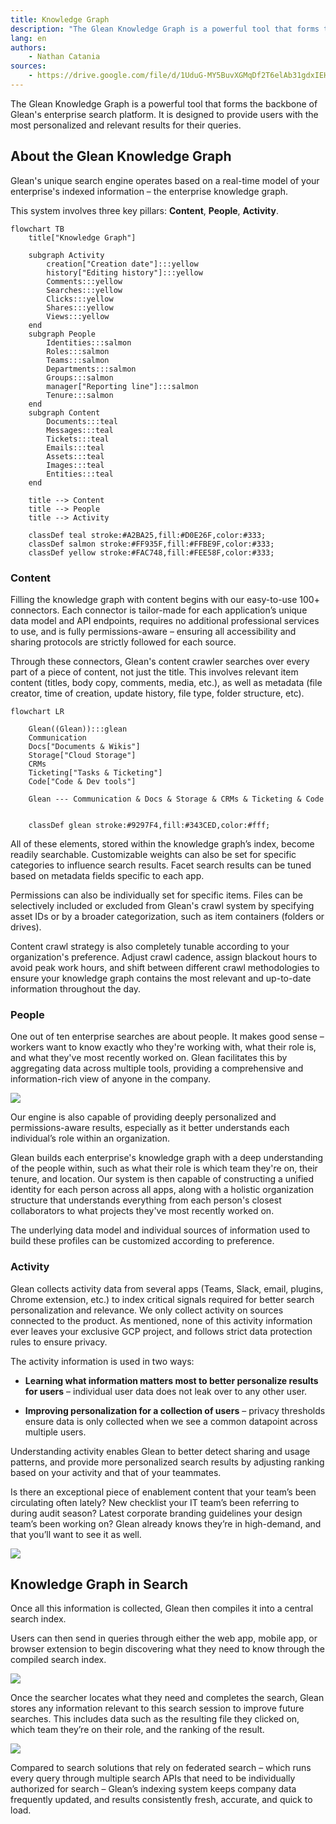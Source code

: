 ```yaml
---
title: Knowledge Graph
description: "The Glean Knowledge Graph is a powerful tool that forms the backbone of Glean's enterprise search platform. It is designed to provide users with the most personalized and relevant results for their queries."
lang: en
authors:
    - Nathan Catania
sources:
    - https://drive.google.com/file/d/1UduG-MY5BuvXGMqDf2T6elAb31gdxIEH/edit
---
```


The Glean Knowledge Graph is a powerful tool that forms the backbone of Glean's enterprise search platform. It is designed to provide users with the most personalized and relevant results for their queries.

## About the Glean Knowledge Graph
Glean's unique search engine operates based on a real-time model of your enterprise's indexed information – the enterprise knowledge graph.

This system involves three key pillars: **Content**, **People**, **Activity**.

``` mermaid
flowchart TB
    title["Knowledge Graph"]

    subgraph Activity
        creation["Creation date"]:::yellow
        history["Editing history"]:::yellow
        Comments:::yellow
        Searches:::yellow
        Clicks:::yellow
        Shares:::yellow
        Views:::yellow
    end
    subgraph People
        Identities:::salmon
        Roles:::salmon
        Teams:::salmon
        Departments:::salmon
        Groups:::salmon
        manager["Reporting line"]:::salmon
        Tenure:::salmon
    end
    subgraph Content
        Documents:::teal
        Messages:::teal
        Tickets:::teal
        Emails:::teal
        Assets:::teal
        Images:::teal
        Entities:::teal
    end

    title --> Content
    title --> People
    title --> Activity

    classDef teal stroke:#A2BA25,fill:#D0E26F,color:#333;
    classDef salmon stroke:#FF935F,fill:#FFBE9F,color:#333;
    classDef yellow stroke:#FAC748,fill:#FEE58F,color:#333;
```

### Content
Filling the knowledge graph with content begins with our easy-to-use 100+ connectors. Each connector is tailor-made for each application’s unique data model and API endpoints, requires no additional professional services to use, and is fully permissions-aware – ensuring all accessibility and sharing protocols are strictly followed for each source.

Through these connectors, Glean's content crawler searches over every part of a piece of content, not just the title. This involves relevant item content (titles, body copy, comments, media, etc.), as well as metadata (file creator, time of creation, update history, file type, folder structure, etc).

``` mermaid
flowchart LR

    Glean((Glean)):::glean
    Communication
    Docs["Documents & Wikis"]
    Storage["Cloud Storage"]
    CRMs
    Ticketing["Tasks & Ticketing"]
    Code["Code & Dev tools"]

    Glean --- Communication & Docs & Storage & CRMs & Ticketing & Code


    classDef glean stroke:#9297F4,fill:#343CED,color:#fff;
```

All of these elements, stored within the knowledge graph’s index, become readily searchable. Customizable weights can also be set for specific categories to influence search results. Facet search results can be tuned based on metadata fields specific to each app.

Permissions can also be individually set for specific items. Files can be selectively included or excluded from Glean's crawl system by specifying asset IDs or by a broader categorization, such as item containers (folders or drives).

Content crawl strategy is also completely tunable according to your organization's preference. Adjust crawl cadence, assign blackout hours to avoid peak work hours, and shift between different crawl methodologies to ensure your knowledge graph contains the most relevant and up-to-date information throughout the day.


### People
One out of ten enterprise searches are about people. It makes good sense – workers want to know exactly who they're working with, what their role is, and what they've most recently worked on. Glean facilitates this by aggregating data across multiple tools, providing a comprehensive and information-rich view of anyone in the company.

![](assets/knowledge-graph.en.20231202123026255.webp)

Our engine is also capable of providing deeply personalized and permissions-aware results, especially as it better understands each individual’s role within an organization.

Glean builds each enterprise's knowledge graph with a deep understanding of the people within, such as what their role is which team they're on, their tenure, and location. Our system is then capable of constructing a unified identity for each person across all apps, along with a holistic organization structure that understands everything from each person's closest collaborators to what projects they've most recently worked on.

The underlying data model and individual sources of information used to build these profiles can be customized according to preference.


### Activity
Glean collects activity data from several apps (Teams, Slack, email, plugins, Chrome extension, etc.) to index critical signals required for better search personalization and relevance. We only collect activity on sources connected to the product. As mentioned, none of this activity information ever leaves your exclusive GCP project, and follows strict data protection rules to ensure privacy.

The activity information is used in two ways:

* **Learning what information matters most to better personalize results for users** – individual user data does not leak over to any other user.

* **Improving personalization for a collection of users** – privacy thresholds ensure data is only collected when we see a common datapoint across multiple users.

Understanding activity enables Glean to better detect sharing and usage patterns, and provide more personalized search results by adjusting ranking based on your activity and that of your teammates.

Is there an exceptional piece of enablement content that your team’s been circulating often lately? New checklist your IT team’s been referring to during audit season? Latest corporate branding guidelines your design team’s been working on? Glean already knows they’re in high-demand, and that you’ll want to see it as well.

![](assets/knowledge-graph.en.20231202123307771.webp)

## Knowledge Graph in Search
Once all this information is collected, Glean then compiles it into a central search index.

Users can then send in queries through either the web app, mobile app, or browser extension to begin discovering what they need to know through the compiled search index.

![](assets/knowledge-graph.en.20231202123315453.webp)

Once the searcher locates what they need and completes the search, Glean stores any information relevant to this search session to improve future searches. This includes data such as the resulting file they clicked on, which team they’re on their role, and the ranking of the result.

![](assets/knowledge-graph.en.20231202123320486.webp)

Compared to search solutions that rely on federated search – which runs every query through multiple search APIs that need to be individually authorized for search – Glean’s indexing system keeps company data frequently updated, and results consistently fresh, accurate, and quick to load.


